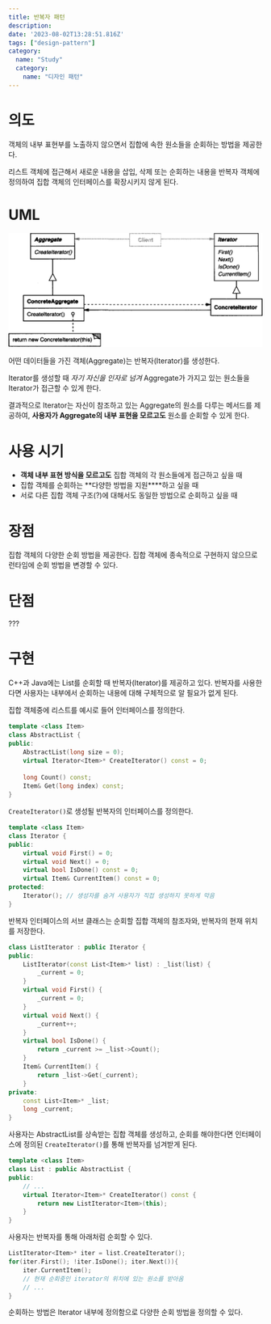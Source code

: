 ```yaml
---
title: 반복자 패턴
description:
date: '2023-08-02T13:28:51.816Z'
tags: ["design-pattern"]
category:
  name: "Study"
  category:
    name: "디자인 패턴"
---
```


# 의도

객체의 내부 표현부를 노출하지 않으면서 집합에 속한 원소들을 순회하는 방법을 제공한다.

리스트 객체에 접근해서 새로운 내용을 삽입, 삭제 또는 순회하는 내용을 반복자 객체에 정의하여 집합 객체의 인터페이스를 확장시키지 않게 된다.

# UML

![Alt text](image.png)

어떤 데이터들을 가진 객체(Aggregate)는 반복자(Iterator)를 생성한다.

Iterator를 생성할 때 *자기 자신을 인자로 넘겨* Aggregate가 가지고 있는 원소들을 Iterator가 접근할 수 있게 한다.

결과적으로 Iterator는 자신이 참조하고 있는 Aggregate의 원소를 다루는 메서드를 제공하여, **사용자가 Aggregate의 내부 표현을 모르고도** 원소를 순회할 수 있게 한다.

# 사용 시기

- **객체 내부 표현 방식을 모르고도** 집합 객체의 각 원소들에게 접근하고 싶을 때
- 집합 객체를 순회하는 **다양한 방법을 지원****하고 싶을 때
- 서로 다른 집합 객체 구조(?)에 대해서도 동일한 방법으로 순회하고 싶을 때

# 장점

집합 객체의 다양한 순회 방법을 제공한다. 집합 객체에 종속적으로 구현하지 않으므로 런타임에 순회 방법을 변경할 수 있다.

# 단점

???

# 구현

C++과 Java에는 List를 순회할 때 반복자(Iterator)를 제공하고 있다. 반복자를 사용한다면 사용자는 내부에서 순회하는 내용에 대해 구체적으로 알 필요가 없게 된다.

집합 객체중에 리스트를 예시로 들어 인터페이스를 정의한다.

```cpp
template <class Item>
class AbstractList {
public:
    AbstractList(long size = 0);
    virtual Iterator<Item>* CreateIterator() const = 0;

    long Count() const;
    Item& Get(long index) const;
}
```

`CreateIterator()`로 생성될 반복자의 인터페이스를 정의한다.

```cpp
template <class Item>
class Iterator {
public:
    virtual void First() = 0;
    virtual void Next() = 0;
    virtual bool IsDone() const = 0;
    virtual Item& CurrentItem() const = 0;
protected:
    Iterator(); // 생성자를 숨겨 사용자가 직접 생성하지 못하게 막음
}
```

반복자 인터페이스의 서브 클래스는 순회할 집합 객체의 참조자와, 반복자의 현재 위치를 저장한다.

```cpp
class ListIterator : public Iterator {
public:
    ListIterator(const List<Item>* list) : _list(list) { 
        _current = 0;
    }
    virtual void First() {
        _current = 0;
    }
    virtual void Next() {
        _current++;
    }
    virtual bool IsDone() {
        return _current >= _list->Count();
    }
    Item& CurrentItem() {
        return _list->Get(_current);
    }
private:
    const List<Item>* _list;
    long _current;
}
```

사용자는 AbstractList를 상속받는 집합 객체를 생성하고, 순회를 해야한다면 인터페이스에 정의된 `CreateIterator()`를 통해 반복자를 넘겨받게 된다.

```cpp
template <class Item>
class List : public AbstractList {
public:
    // ...
    virtual Iterator<Item>* CreateIterator() const {
        return new ListIterator<Item>(this);
    }    
}
```

사용자는 반복자를 통해 아래처럼 순회할 수 있다.

```cpp
ListIterator<Item>* iter = list.CreateIterator();
for(iter.First(); !iter.IsDone(); iter.Next()){
    iter.CurrentItem(); 
    // 현재 순회중인 iterator의 위치에 있는 원소를 받아옴
    // ...
}
```

순회하는 방법은 Iterator 내부에 정의함으로 다양한 순회 방법을 정의할 수 있다.

